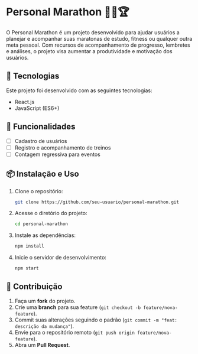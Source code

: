 # Personal Marathon 🏃‍♂️🏆

O Personal Marathon é um projeto desenvolvido para ajudar usuários a planejar e acompanhar suas maratonas de estudo, fitness ou qualquer outra meta pessoal. Com recursos de acompanhamento de progresso, lembretes e análises, o projeto visa aumentar a produtividade e motivação dos usuários.

## 🚀 Tecnologias

Este projeto foi desenvolvido com as seguintes tecnologias:

- React.js
- JavaScript (ES6+)

## 🌆 Funcionalidades

- [ ] Cadastro de usuários
- [ ] Registro e acompanhamento de treinos
- [ ] Contagem regressiva para eventos

## 📦 Instalação e Uso

1. Clone o repositório:
   ```sh
   git clone https://github.com/seu-usuario/personal-marathon.git
   ```
2. Acesse o diretório do projeto:
   ```sh
   cd personal-marathon
   ```
3. Instale as dependências:
   ```sh
   npm install
   ```
4. Inicie o servidor de desenvolvimento:
   ```sh
   npm start
   ```

## 📌 Contribuição

1. Faça um **fork** do projeto.
2. Crie uma **branch** para sua feature (`git checkout -b feature/nova-feature`).
3. Commit suas alterações seguindo o padrão (`git commit -m "feat: descrição da mudança"`).
4. Envie para o repositório remoto (`git push origin feature/nova-feature`).
5. Abra um **Pull Request**.

